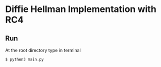 # Diffie Hellman Implementation with RC4

## Run

At the root directory type in terminal

    $ python3 main.py
